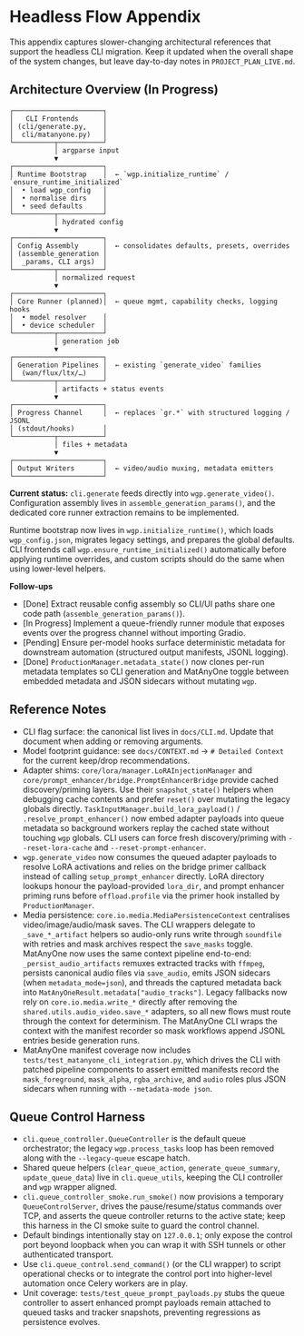 # Headless Flow Appendix

This appendix captures slower-changing architectural references that support the headless CLI migration. Keep it updated when the overall shape of the system changes, but leave day-to-day notes in `PROJECT_PLAN_LIVE.md`.

## Architecture Overview (In Progress)
```
┌──────────────────────┐
│   CLI Frontends      │
│ (cli/generate.py,    │
│  cli/matanyone.py)   │
└──────────┬───────────┘
           │ argparse input
           ▼
┌──────────────────────┐
│ Runtime Bootstrap    │  ← `wgp.initialize_runtime` / `ensure_runtime_initialized`
│  • load wgp_config   │
│  • normalise dirs    │
│  • seed defaults     │
└──────────┬───────────┘
           │ hydrated config
           ▼
┌──────────────────────┐
│ Config Assembly      │  ← consolidates defaults, presets, overrides
│ (assemble_generation │
│  _params, CLI args)  │
└──────────┬───────────┘
           │ normalized request
           ▼
┌──────────────────────┐
│ Core Runner (planned)│  ← queue mgmt, capability checks, logging hooks
│  • model resolver    │
│  • device scheduler  │
└──────────┬───────────┘
           │ generation job
           ▼
┌──────────────────────┐
│ Generation Pipelines │  ← existing `generate_video` families
│  (wan/flux/ltx/…)    │
└──────────┬───────────┘
           │ artifacts + status events
           ▼
┌──────────────────────┐
│ Progress Channel     │  ← replaces `gr.*` with structured logging / JSONL
│ (stdout/hooks)       │
└──────────┬───────────┘
           │ files + metadata
           ▼
┌──────────────────────┐
│ Output Writers       │  ← video/audio muxing, metadata emitters
└──────────────────────┘
```

**Current status:** `cli.generate` feeds directly into `wgp.generate_video()`. Configuration assembly lives in `assemble_generation_params()`, and the dedicated core runner extraction remains to be implemented.

Runtime bootstrap now lives in `wgp.initialize_runtime()`, which loads `wgp_config.json`, migrates legacy settings, and prepares the global defaults. CLI frontends call `wgp.ensure_runtime_initialized()` automatically before applying runtime overrides, and custom scripts should do the same when using lower-level helpers.

**Follow-ups**
- [Done] Extract reusable config assembly so CLI/UI paths share one code path (`assemble_generation_params()`).
- [In Progress] Implement a queue-friendly runner module that exposes events over the progress channel without importing Gradio.
- [Pending] Ensure per-model hooks surface deterministic metadata for downstream automation (structured output manifests, JSONL logging).
- [Done] `ProductionManager.metadata_state()` now clones per-run metadata templates so CLI generation and MatAnyOne toggle between embedded metadata and JSON sidecars without mutating `wgp`.

## Reference Notes
- CLI flag surface: the canonical list lives in `docs/CLI.md`. Update that document when adding or removing arguments.
- Model footprint guidance: see `docs/CONTEXT.md` → `# Detailed Context` for the current keep/drop recommendations.
- Adapter shims: `core/lora/manager.LoRAInjectionManager` and `core/prompt_enhancer/bridge.PromptEnhancerBridge` provide cached discovery/priming layers. Use their `snapshot_state()` helpers when debugging cache contents and prefer `reset()` over mutating the legacy globals directly. `TaskInputManager.build_lora_payload()` / `.resolve_prompt_enhancer()` now embed adapter payloads into queue metadata so background workers replay the cached state without touching `wgp` globals. CLI users can force fresh discovery/priming with `--reset-lora-cache` and `--reset-prompt-enhancer`.
- `wgp.generate_video` now consumes the queued adapter payloads to resolve LoRA activations and relies on the bridge primer callback instead of calling `setup_prompt_enhancer` directly. LoRA directory lookups honour the payload-provided `lora_dir`, and prompt enhancer priming runs before `offload.profile` via the primer hook installed by `ProductionManager`.
- Media persistence: `core.io.media.MediaPersistenceContext` centralises video/image/audio/mask saves. The CLI wrappers delegate to `_save_*_artifact` helpers so audio-only runs write through `soundfile` with retries and mask archives respect the `save_masks` toggle. MatAnyOne now uses the same context pipeline end-to-end: `_persist_audio_artifacts` remuxes extracted tracks with `ffmpeg`, persists canonical audio files via `save_audio`, emits JSON sidecars (when `metadata_mode=json`), and threads the captured metadata back into `MatAnyOneResult.metadata["audio_tracks"]`. Legacy fallbacks now rely on `core.io.media.write_*` directly after removing the `shared.utils.audio_video.save_*` adapters, so all new flows must route through the context for determinism. The MatAnyOne CLI wraps the context with the manifest recorder so mask workflows append JSONL entries beside generation runs.
- MatAnyOne manifest coverage now includes `tests/test_matanyone_cli_integration.py`, which drives the CLI with patched pipeline components to assert emitted manifests record the `mask_foreground`, `mask_alpha`, `rgba_archive`, and `audio` roles plus JSON sidecars when running with `--metadata-mode json`.

## Queue Control Harness
- `cli.queue_controller.QueueController` is the default queue orchestrator; the legacy `wgp.process_tasks` loop has been removed along with the `--legacy-queue` escape hatch.
- Shared queue helpers (`clear_queue_action`, `generate_queue_summary`, `update_queue_data`) live in `cli.queue_utils`, keeping the CLI controller and `wgp` wrapper aligned.
- `cli.queue_controller_smoke.run_smoke()` now provisions a temporary `QueueControlServer`, drives the pause/resume/status commands over TCP, and asserts the queue controller returns to the active state; keep this harness in the CI smoke suite to guard the control channel.
- Default bindings intentionally stay on `127.0.0.1`; only expose the control port beyond loopback when you can wrap it with SSH tunnels or other authenticated transport.
- Use `cli.queue_control.send_command()` (or the CLI wrapper) to script operational checks or to integrate the control port into higher-level automation once Celery workers are in play.
- Unit coverage: `tests/test_queue_prompt_payloads.py` stubs the queue controller to assert enhanced prompt payloads remain attached to queued tasks and tracker snapshots, preventing regressions as persistence evolves.
